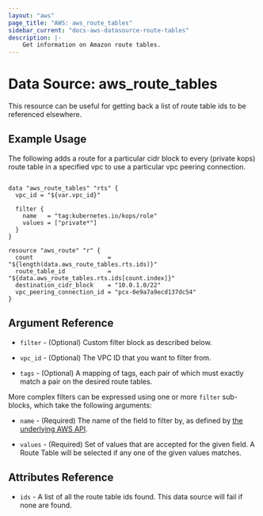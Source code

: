 ```yaml
---
layout: "aws"
page_title: "AWS: aws_route_tables"
sidebar_current: "docs-aws-datasource-route-tables"
description: |-
    Get information on Amazon route tables.
---
```


# Data Source: aws_route_tables

This resource can be useful for getting back a list of route table ids to be referenced elsewhere.

## Example Usage

The following adds a route for a particular cidr block to every (private
kops) route table in a specified vpc to use a particular vpc peering
connection.

```hcl

data "aws_route_tables" "rts" {
  vpc_id = "${var.vpc_id}"

  filter {
    name   = "tag:kubernetes.io/kops/role"
    values = ["private*"]
  }
}

resource "aws_route" "r" {
  count                     = "${length(data.aws_route_tables.rts.ids)}"
  route_table_id            = "${data.aws_route_tables.rts.ids[count.index]}"
  destination_cidr_block    = "10.0.1.0/22"
  vpc_peering_connection_id = "pcx-0e9a7a9ecd137dc54"
}

```

## Argument Reference

* `filter` - (Optional) Custom filter block as described below.

* `vpc_id` - (Optional) The VPC ID that you want to filter from.

* `tags` - (Optional) A mapping of tags, each pair of which must exactly match
  a pair on the desired route tables.

More complex filters can be expressed using one or more `filter` sub-blocks,
which take the following arguments:

* `name` - (Required) The name of the field to filter by, as defined by
  [the underlying AWS API](http://docs.aws.amazon.com/AWSEC2/latest/APIReference/API_DescribeRouteTables.html).

* `values` - (Required) Set of values that are accepted for the given field.
  A Route Table will be selected if any one of the given values matches.

## Attributes Reference

* `ids` - A list of all the route table ids found. This data source will fail if none are found.
